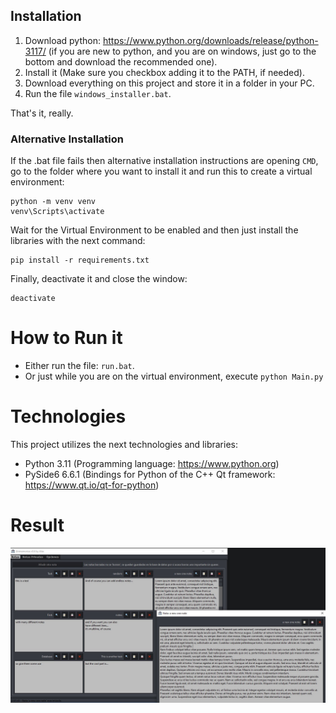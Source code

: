 ## Installation
1. Download python: https://www.python.org/downloads/release/python-3117/ (if you are new to python, and you are on windows, just go to the bottom and download the recommended one).
2. Install it (Make sure you checkbox adding it to the PATH, if needed).
3. Download everything on this project and store it in a folder in your PC.
4. Run the file `windows_installer.bat`.

That's it, really.

### Alternative Installation

If the .bat file fails then alternative installation instructions are opening `CMD`, go to the folder where you want to install it and run this to create a virtual environment:
```
python -m venv venv
venv\Scripts\activate
```
Wait for the Virtual Environment to be enabled and then just install the libraries with the next command:
````
pip install -r requirements.txt
````
Finally, deactivate it and close the window:
```
deactivate
```

# How to Run it
* Either run the file: `run.bat`.
* Or just while you are on the virtual environment, execute `python Main.py`

# Technologies
This project utilizes the next technologies and libraries:
* Python 3.11 (Programming language: https://www.python.org)
* PySide6 6.6.1 (Bindings for Python of the C++ Qt framework: https://www.qt.io/qt-for-python)

# Result
![Image](https://github.com/Aens/Unmemorize/blob/master/resources/preview.jpg?raw=true)
